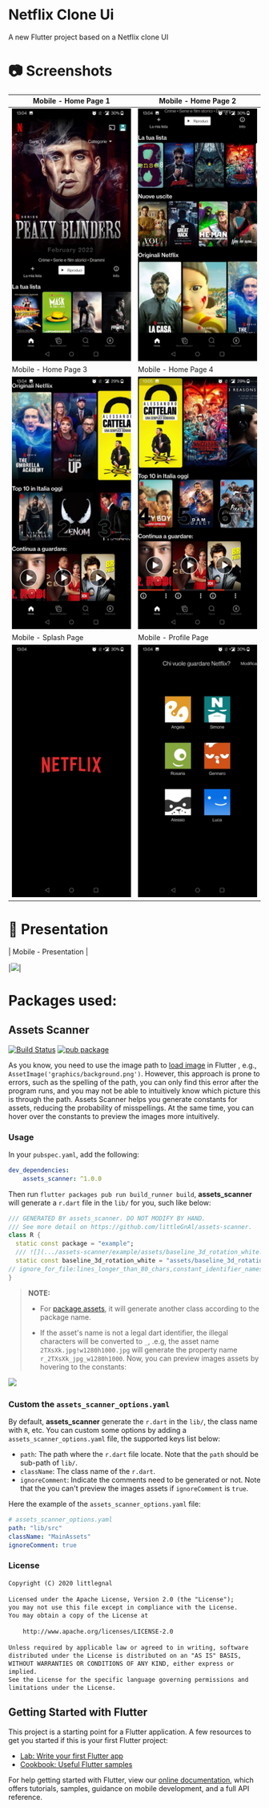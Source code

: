 # Netflix Clone Ui
A new Flutter project based on a Netflix clone UI

# 📷 Screenshots

| Mobile - Home Page 1 | Mobile - Home Page 2 |
|------|-------|
|<img src="assets/screenshoots/3.jpeg" width="400">|<img src="assets/screenshoots/4.jpeg" width="400">|
| Mobile - Home Page 3 | Mobile - Home Page 4 |
|<img src="assets/screenshoots/5.jpeg" width="400">|<img src="assets/screenshoots/6.jpeg" width="400">|
| Mobile - Splash Page | Mobile - Profile Page |
|<img src="assets/screenshoots/1.jpeg" width="400">|<img src="assets/screenshoots/2.jpeg" width="400">|

# 🚀 Presentation 

| Mobile - Presentation |

|<img src="assets/screenshoots/.gif" width="400">|

# Packages used: 
## Assets Scanner
[![Build Status](https://api.cirrus-ci.com/github/littleGnAl/assets-scanner.svg)](https://cirrus-ci.com/github/littleGnAl/assets-scanner) 
[![pub package](https://img.shields.io/pub/v/assets_scanner.svg)](https://pub.dev/packages/assets_scanner)

As you know, you need to use the image path to [load image](https://flutter.dev/docs/development/ui/assets-and-images#loading-images-1) in Flutter
, e.g., `AssetImage('graphics/background.png')`. However, this approach is prone to errors, such as the spelling of the path, you can only find this error after the program runs, and you may not be able to intuitively know which picture this is through the path. Assets Scanner helps you generate constants for assets, reducing the probability of misspellings. At the same time, you can hover over the constants to preview the images more intuitively.

### Usage
In your `pubspec.yaml`, add the following:
```yaml
dev_dependencies:
    assets_scanner: ^1.0.0
```
Then run `flutter packages pub run build_runner build`, **assets_scanner** will generate a `r.dart` file in the `lib/` for you, such like below:
```dart
/// GENERATED BY assets_scanner. DO NOT MODIFY BY HAND.
/// See more detail on https://github.com/littleGnAl/assets-scanner.
class R {
  static const package = "example";
  /// ![](.../assets-scanner/example/assets/baseline_3d_rotation_white.png)
  static const baseline_3d_rotation_white = "assets/baseline_3d_rotation_white.png";
// ignore_for_file:lines_longer_than_80_chars,constant_identifier_names
}
```

> **NOTE:** 
> * For [package assets](https://flutter.dev/docs/development/ui/assets-and-images#bundling-of-package-assets), it will generate another class according to the package name.
>
> * If the asset's name is not a legal dart identifier, the illegal characters will be converted to `_`, .e.g, the asset name `2TXsXk.jpg!w1280h1000.jpg` will generate the property name `r_2TXsXk_jpg_w1280h1000`.
Now, you can preview images assets by hovering to the constants:

![](art/asset-preview.gif)

### Custom the `assets_scanner_options.yaml`
By default, **assets_scanner** generate the `r.dart` in the `lib/`, the class name with `R`, etc. You can custom some options by adding a `assets_scanner_options.yaml` file, the supported keys list below:
* `path`: The path where the `r.dart` file locate. Note that the `path` should be sub-path of `lib/`.
* `className`: The class name of the `r.dart`.
* `ignoreComment`: Indicate the comments need to be generated or not. Note that the you can't preview the images assets if `ignoreComment` is `true`.

Here the example of the `assets_scanner_options.yaml` file:
```yaml
# assets_scanner_options.yaml
path: "lib/src"
className: "MainAssets"
ignoreComment: true
```

### License
    Copyright (C) 2020 littlegnal

    Licensed under the Apache License, Version 2.0 (the "License");
    you may not use this file except in compliance with the License.
    You may obtain a copy of the License at

        http://www.apache.org/licenses/LICENSE-2.0

    Unless required by applicable law or agreed to in writing, software
    distributed under the License is distributed on an "AS IS" BASIS,
    WITHOUT WARRANTIES OR CONDITIONS OF ANY KIND, either express or implied.
    See the License for the specific language governing permissions and
    limitations under the License.



## Getting Started with Flutter
This project is a starting point for a Flutter application.
A few resources to get you started if this is your first Flutter project:

- [Lab: Write your first Flutter app](https://flutter.dev/docs/get-started/codelab)
- [Cookbook: Useful Flutter samples](https://flutter.dev/docs/cookbook)

For help getting started with Flutter, view our
[online documentation](https://flutter.dev/docs), which offers tutorials,
samples, guidance on mobile development, and a full API reference.
